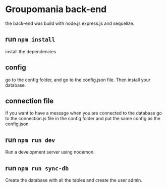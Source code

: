 # Groupomania back-end

the back-end was build with node.js express.js and sequelize.

## run `npm install`

install the dependencies

## config

go to the config folder, and go to the config.json file. Then install your database.

## connection file

If you want to have a message when you are connected to the database go to the connection.js file in the config folder and put the same config as the config.json.

## run `npm run dev`

Run a development server using nodemon.

## run `npm run sync-db`

Create the database with all the tables and create the user admin.